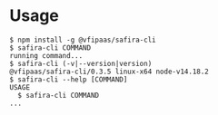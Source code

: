 <!-- order:2 -->
# Usage
<!-- usage -->
```sh-session
$ npm install -g @vfipaas/safira-cli
$ safira-cli COMMAND
running command...
$ safira-cli (-v|--version|version)
@vfipaas/safira-cli/0.3.5 linux-x64 node-v14.18.2
$ safira-cli --help [COMMAND]
USAGE
  $ safira-cli COMMAND
...
```
<!-- usagestop -->